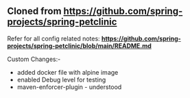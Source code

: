 
## Cloned from https://github.com/spring-projects/spring-petclinic

Refer for all config related notes: **https://github.com/spring-projects/spring-petclinic/blob/main/README.md**

Custom Changes:-
- added docker file with alpine image
- enabled Debug level for testing
- maven-enforcer-plugin - understood


